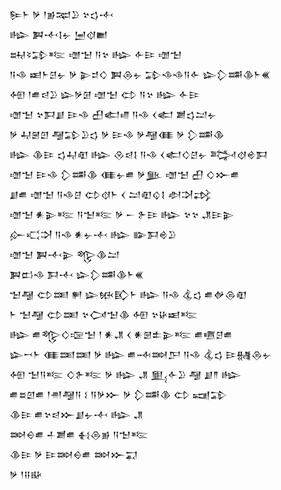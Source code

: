<div class='block'>
<div class='line'>𒌉𒈨 𒃻 𒁹𒂊𒉈𒊒 𒆳𒌓𒋾</div>
<div class='line'>𒈗 𒀉𒋾𒋙𒉡 𒅁𒋼𒆤</div>
<div class='line'>𒊻𒂟𒁉𒌈 𒌝𒈠 𒀀𒆳 𒈗 𒅆𒄿 𒌝𒈠</div>
<div class='line'>𒀀𒈾 𒀜𒈨𒆪𒉡 𒃻 𒉌𒄑𒄭 𒀉𒁲𒉡 𒁉𒈾𒈾𒀀𒅆 𒇽𒁷𒌁𒆠𒈨𒌍</div>
<div class='line'>𒅇 𒁹𒌑𒁀𒊒 𒇽𒃻𒌆 𒌝𒈠 𒌌 𒀀𒆳 𒈗 𒅆𒄿</div>
<div class='line'>𒌝𒈠 𒆳𒁕𒋗 𒄿𒈾 𒌷𒅗𒈛 𒀀𒈾 𒌋𒅗 𒋢𒌓𒁺𒉡</div>
<div class='line'>𒃻 𒄷𒇧𒇻 𒆷𒁉𒊒𒌓 𒃻 𒄿𒈾 𒃻𒆷𒈪 𒃻 𒁷𒌁𒆠</div>
<div class='line'>𒈗 𒆠𒄿 𒌓𒄷𒊏 𒈗 𒊮𒁀𒋙 𒀀𒈾 𒌋𒅗𒄭𒆪𒉡 𒅋𒋼𒄴𒁕</div>
<div class='line'>𒌝𒈠 𒄿𒈾 𒁷𒌁𒆠 𒈪𒉡𒌑 𒃻𒆥 𒌝𒈠 𒌷 𒄭𒁍𒌑</div>
<div class='line'>𒋗𒌑 𒌝𒈠 𒀀𒈾𒆪 𒌌𒋼𒈨 𒌋 𒁺𒊏𒌒𒋙 𒀠𒋫𒃶</div>
<div class='line'>𒌝𒈠 𒀭𒉌𒌈 𒀀𒈠𒌈 𒃻 𒀸 𒉿𒄿 𒈗 𒆳𒆳 𒂗𒄿𒉌</div>
<div class='line'>𒅎𒄣𒋫 𒀀𒈾 𒀭𒉡𒋾 𒈗 𒅔𒁕𒄴𒊒</div>
<div class='line'>𒌝𒈠 𒀉𒋾𒉌 𒈜𒆠𒁺</div>
<div class='line'>𒀉𒆗𒈾 𒁕𒋾 𒇽𒁷𒌁𒆠𒈨𒌍</div>
<div class='line'>𒈠𒆷 𒌌𒌅 𒂍 𒇽𒁮𒃼𒈨 𒈗 𒀀𒈾 𒆬𒌓 𒌑𒉻𒁲𒊏</div>
<div class='line'>𒈨 𒈠𒆷 𒌌𒌅 𒆳𒉏𒈠𒆠 𒅇 𒆳𒄩𒀜𒌈</div>
<div class='line'>𒈗 𒌑𒈜𒄭𒉘𒈠 𒁹 𒀭𒂗 𒌋 𒀭𒇡𒉺𒉌𒌈 𒌑𒍠𒆪𒌑</div>
<div class='line'>𒇽𒍗𒈨 𒈪𒌅𒌅 𒃻 𒈗 𒌑𒁄𒇷𒂅 𒀀𒈾 𒆬𒌓 𒄿𒉆𒁲𒉡</div>
<div class='line'>𒅇 𒈠𒀀𒌈 𒄭𒉿𒌈 𒃻 𒈗 𒂗 𒅅𒅆𒊒 𒆷 𒋗𒈫 𒈗</div>
<div class='line'>𒌑𒊺𒇻𒌑 𒁹𒉣𒆷𒀀 𒑱 𒀀𒃻𒁍 𒃻 𒁷𒌁𒆠 𒌌 𒍢𒁉</div>
<div class='line'>𒆠𒄿 𒌑𒆳𒁀𒁍𒋗𒉡𒋾 𒈗 𒂗</div>
<div class='line'>𒇷𒀪𒌑 𒈦𒋢𒌑 𒈬𒁲𒂊 𒀀𒈠𒌈</div>
<div class='line'>𒆠𒄿 𒃻 𒄿𒇷𒀪𒌑 𒇷𒁍𒍑</div>
<div class='line'>𒃻 𒁹𒍝𒄫</div>
</div>